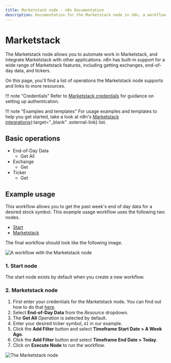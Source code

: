 ```yaml
---
title: Marketstack node - n8n Documentation
description: Documentation for the Marketstack node in n8n, a workflow automation platform. Includes details of operations and configuration, and links to examples and credentials information.
---
```


# Marketstack

The Marketstack node allows you to automate work in Marketstack, and integrate Marketstack with other applications. n8n has built-in support for a wide range of Marketstack features, including getting exchanges, end-of-day data, and tickers. 

On this page, you'll find a list of operations the Marketstack node supports and links to more resources.

!!! note "Credentials"
    Refer to [Marketstack credentials](/integrations/builtin/credentials/marketstack/) for guidance on setting up authentication. 

!!! note "Examples and templates"
    For usage examples and templates to help you get started, take a look at n8n's [Marketstack integrations](https://n8n.io/integrations/marketstack/){:target="_blank" .external-link} list.


## Basic operations

* End-of-Day Data
    * Get All
* Exchange
    * Get
* Ticker
    * Get

## Example usage

This workflow allows you to get the past week's end of day data for a desired stock symbol. This example usage workflow uses the following two nodes.

- [Start](/integrations/builtin/core-nodes/n8n-nodes-base.start/)
- [Marketstack]()

The final workflow should look like the following image.

![A workflow with the Marketstack node](/_images/integrations/builtin/app-nodes/marketstack/workflow.png)

### 1. Start node

The start node exists by default when you create a new workflow.

### 2. Marketstack node

1. First enter your credentials for the Marketstack node. You can find out how to do that [here](/integrations/builtin/credentials/marketstack/).
2. Select **End-of-Day Data** from the *Resource* dropdown.
3. The **Get All** *Operation* is selected by default.
4. Enter your desired ticker symbol, `AI` in our example.
5. Click the **Add Filter** button and select **Timeframe Start Date > A Week Ago**.
6. Click the **Add Filter** button and select **Timeframe End Date > Today**.
3. Click on **Execute Node** to run the workflow.

![The Marketstack node](/_images/integrations/builtin/app-nodes/marketstack/marketstack_node.png)

